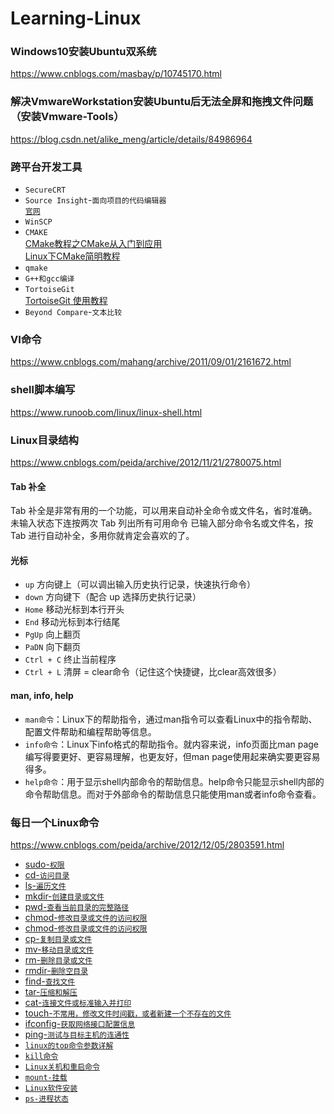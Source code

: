 # Learning-Linux

### Windows10安装Ubuntu双系统
https://www.cnblogs.com/masbay/p/10745170.html

### 解决VmwareWorkstation安装Ubuntu后无法全屏和拖拽文件问题（安装Vmware-Tools）
https://blog.csdn.net/alike_meng/article/details/84986964

### 跨平台开发工具
* `SecureCRT`<br>
* `Source Insight`-`面向项目的代码编辑器`<br>
  [`官网`](https://www.sourceinsight.com/)
* `WinSCP`<br>
* `CMAKE`<br>
  [CMake教程之CMake从入门到应用](https://aiden-dong.github.io/2019/07/20/CMake%E6%95%99%E7%A8%8B%E4%B9%8BCMake%E4%BB%8E%E5%85%A5%E9%97%A8%E5%88%B0%E5%BA%94%E7%94%A8/)<br>
  [Linux下CMake简明教程](https://blog.csdn.net/whahu1989/article/details/82078563)<br>
* `qmake`<br>
* `G++和gcc编译`<br>
* `TortoiseGit`<br>
  [TortoiseGit 使用教程](https://www.cnblogs.com/anayigeren/p/10177027.html)<br>
* `Beyond Compare`-`文本比较`<br>

### VI命令
https://www.cnblogs.com/mahang/archive/2011/09/01/2161672.html

### shell脚本编写
https://www.runoob.com/linux/linux-shell.html

### Linux目录结构
https://www.cnblogs.com/peida/archive/2012/11/21/2780075.html

#### Tab 补全
Tab 补全是非常有用的一个功能，可以用来自动补全命令或文件名，省时准确。
未输入状态下连按两次 Tab 列出所有可用命令
已输入部分命令名或文件名，按 Tab 进行自动补全，多用你就肯定会喜欢的了。

#### 光标
* `up` 方向键上（可以调出输入历史执行记录，快速执行命令）
* `down` 方向键下（配合 up 选择历史执行记录）
* `Home` 移动光标到本行开头
* `End` 移动光标到本行结尾
* `PgUp` 向上翻页
* `PaDN` 向下翻页
* `Ctrl + C` 终止当前程序
* `Ctrl + L` 清屏 = clear命令（记住这个快捷键，比clear高效很多）

#### man, info, help
* `man命令`：Linux下的帮助指令，通过man指令可以查看Linux中的指令帮助、配置文件帮助和编程帮助等信息。
* `info命令`：Linux下info格式的帮助指令。就内容来说，info页面比man page编写得要更好、更容易理解，也更友好，但man page使用起来确实要更容易得多。
* `help命令`：用于显示shell内部命令的帮助信息。help命令只能显示shell内部的命令帮助信息。而对于外部命令的帮助信息只能使用man或者info命令查看。

### 每日一个Linux命令
https://www.cnblogs.com/peida/archive/2012/12/05/2803591.html

* [sudo-`权限`]()
* [cd-`访问目录`](https://www.cnblogs.com/peida/archive/2012/10/24/2736501.html)
* [ls-`遍历文件`](https://blog.csdn.net/gnail_oug/article/details/70162658)
* [mkdir-`创建目录或文件`](https://www.cnblogs.com/peida/archive/2012/10/25/2738271.html)
* [pwd-`查看当前目录的完整路径`](https://www.cnblogs.com/peida/archive/2012/10/24/2737730.html)
* [chmod-`修改目录或文件的访问权限`](https://www.cnblogs.com/peida/archive/2012/11/29/2794010.html)
* [chmod-`修改目录或文件的访问权限`](https://blog.csdn.net/u013197629/article/details/73608613)
* [cp-`复制目录或文件`](https://www.cnblogs.com/peida/archive/2012/10/29/2744185.html)
* [mv-`移动目录或文件`](https://www.cnblogs.com/peida/archive/2012/10/27/2743022.html)
* [rm-`删除目录或文件`](https://www.cnblogs.com/peida/archive/2012/10/26/2740521.html)
* [rmdir-`删除空目录`](https://www.cnblogs.com/peida/archive/2012/10/27/2742076.html)
* [find-`查找文件`](https://www.cnblogs.com/peida/archive/2012/11/13/2767374.html)
* [tar-`压缩和解压`](https://www.cnblogs.com/peida/archive/2012/11/30/2795656.html)
* [cat-`连接文件或标准输入并打印`](https://www.cnblogs.com/peida/archive/2012/10/30/2746968.html)
* [touch-`不常用，修改文件时间戳，或者新建一个不存在的文件`](https://www.cnblogs.com/peida/archive/2012/10/30/2745714.html)
* [ifconfig-`获取网络接口配置信息`](https://www.cnblogs.com/peida/archive/2013/02/27/2934525.html)
* [ping-`测试与目标主机的连通性`](https://www.cnblogs.com/peida/archive/2013/03/06/2945407.html)
* [`linux的top命令参数详解`](https://www.cnblogs.com/ggjucheng/archive/2012/01/08/2316399.html)
* [`kill命令`](https://www.cnblogs.com/peida/archive/2012/12/20/2825837.html)
* [`Linux关机和重启命令`](http://c.biancheng.net/view/793.html)
* [`mount-挂载`](https://www.cnblogs.com/sparkdev/p/9015312.html)
* [`Linux软件安装`](https://www.cnblogs.com/keepruning/p/9875284.html)
* [`ps-进程状态`](https://www.cnblogs.com/peida/archive/2012/12/19/2824418.html)







